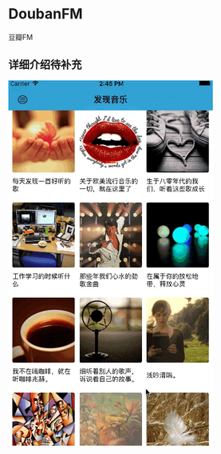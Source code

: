 # DoubanFM
豆瓣FM

## 详细介绍待补充
![](https://github.com/opoe269/DoubanFM/blob/master/DoubanFM_GIF.gif)  

